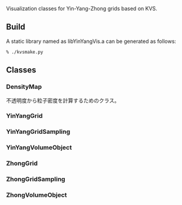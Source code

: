 Visualization classes for Yin-Yang-Zhong grids based on KVS.

## Build
A static library named as libYinYangVis.a can be generated as follows:
```
% ./kvsmake.py
```

## Classes

### DensityMap
不透明度から粒子密度を計算するためのクラス。

### YinYangGrid

### YinYangGridSampling

### YinYangVolumeObject

### ZhongGrid

### ZhongGridSampling

### ZhongVolumeObject
